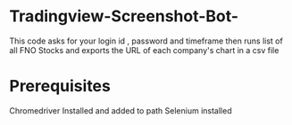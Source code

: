# Tradingview-Screenshot-Bot-
This code asks for your login id , password and timeframe then runs list of all FNO Stocks and exports the URL of each company's chart in a csv file 
# Prerequisites 
Chromedriver Installed and added to path 
Selenium installed 

